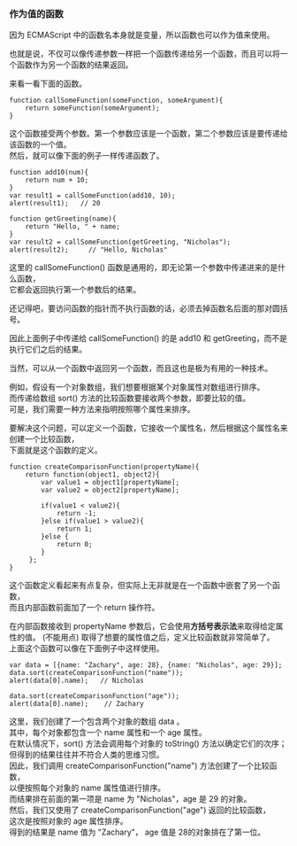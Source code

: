 ### 作为值的函数

因为 ECMAScript 中的函数名本身就是变量，所以函数也可以作为值来使用。  

也就是说，不仅可以像传递参数一样把一个函数传递给另一个函数，而且可以将一个函数作为另一个函数的结果返回。  

来看一看下面的函数。

	function callSomeFunction(someFunction, someArgument){
    	return someFunction(someArgument);
    }

这个函数接受两个参数。第一个参数应该是一个函数，第二个参数应该是要传递给该函数的一个值。  
然后，就可以像下面的例子一样传递函数了。  

	function add10(num){
    	return num + 10;
    }
    var result1 = callSomeFunction(add10, 10);
    alert(result1);   // 20
     
    function getGreeting(name){
    	return "Hello, " + name;
    }
    var result2 = callSomeFunction(getGreeting, "Nicholas");
    alert(result2);     // "Hello, Nicholas"

这里的 callSomeFunction() 函数是通用的，即无论第一个参数中传递进来的是什么函数，  
它都会返回执行第一个参数后的结果。  

还记得吧，<red>要访问函数的指针而不执行函数的话，必须去掉函数名后面的那对圆括号</red>。

因此上面例子中传递给 callSomeFunction() 的是 add10 和 getGreeting，而不是执行它们之后的结果。  

当然，<red>可以从一个函数中返回另一个函数，而且这也是极为有用的一种技术</red>。

例如，假设有一个对象数组，我们想要根据某个对象属性对数组进行排序。  
而传递给数组 sort() 方法的比较函数要接收两个参数，即要比较的值。  
可是，我们需要一种方法来指明按照哪个属性来排序。  

要解决这个问题，可以定义一个函数，它接收一个属性名，然后根据这个属性名来创建一个比较函数，  
下面就是这个函数的定义。
   
	function createComparisonFunction(propertyName){
    	return function(object1, object2){
        	var value1 = object1[propertyName];
            var value2 = object2[propertyName];

            if(value1 < value2){
            	return -1;
            }else if(value1 > value2){
            	return 1;
            }else {
            	return 0;
            }
         };
    }

这个函数定义看起来有点复杂，但实际上无非就是在一个函数中嵌套了另一个函数，  
而且内部函数前面加了一个 return 操作符。  

在内部函数接收到 propertyName 参数后，它会使用**方括号表示法**来取得给定属性的值。 (不能用点) 
取得了想要的属性值之后，定义比较函数就非常简单了。  
上面这个函数可以像在下面例子中这样使用。  
     
	var data = [{name: "Zachary", age: 28}, {name: "Nicholas", age: 29}];
    data.sort(createComparisonFunction("name"));
    alert(data[0].name);   // Nicholas

    data.sort(createComparisonFunction("age"));
    alert(data[0].name);    // Zachary

这里，我们创建了一个包含两个对象的数组 data 。  
其中，每个对象都包含一个 name 属性和一个 age 属性。  
在默认情况下，sort() 方法会调用每个对象的 toString() 方法以确定它们的次序；  
但得到的结果往往并不符合人类的思维习惯。  
因此，我们调用 createComparisonFunction("name") 方法创建了一个比较函数，  
以便按照每个对象的 name 属性值进行排序。  
而结果排在前面的第一项是 name 为 "Nicholas"，age 是 29 的对象。  
然后，我们又使用了 createComparisonFunction("age") 返回的比较函数，  
这次是按照对象的 age 属性排序。  
得到的结果是 name 值为 "Zachary"， age 值是 28的对象排在了第一位。

